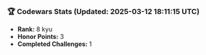 ### 🏆 Codewars Stats (Updated: 2025-03-12 18:11:15 UTC)

- **Rank:** 8 kyu
- **Honor Points:** 3
- **Completed Challenges:** 1
